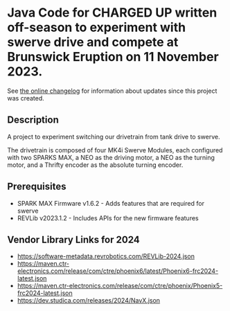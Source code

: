 # Java Code for CHARGED UP written off-season to experiment with swerve drive and compete at Brunswick Eruption on 11 November 2023.

See [the online changelog](https://github.com/FRC2495/FRC2495-2023-Swerve/blob/main/CHANGELOG.md) for information about updates since this project was created.

## Description

A project to experiment switching our drivetrain from tank drive to swerve.

The drivetrain is composed of four MK4i Swerve Modules, each configured with two SPARKS MAX, a NEO as the driving motor, a NEO as the turning motor, and a Thrifty encoder as the absolute turning encoder.

## Prerequisites

* SPARK MAX Firmware v1.6.2 - Adds features that are required for swerve
* REVLib v2023.1.2 - Includes APIs for the new firmware features


## Vendor Library Links for 2024
* https://software-metadata.revrobotics.com/REVLib-2024.json
* https://maven.ctr-electronics.com/release/com/ctre/phoenix6/latest/Phoenix6-frc2024-latest.json
* https://maven.ctr-electronics.com/release/com/ctre/phoenix/Phoenix5-frc2024-latest.json
* https://dev.studica.com/releases/2024/NavX.json
